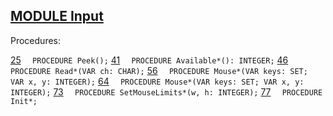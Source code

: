 
## [MODULE Input](https://github.com/io-core/Oberon/blob/main/Input.Mod)

Procedures:

[25](https://github.com/io-core/Oberon/blob/main/Input.Mod#25) `  PROCEDURE Peek();`
[41](https://github.com/io-core/Oberon/blob/main/Input.Mod#41) `  PROCEDURE Available*(): INTEGER;`
[46](https://github.com/io-core/Oberon/blob/main/Input.Mod#46) `  PROCEDURE Read*(VAR ch: CHAR);`
[56](https://github.com/io-core/Oberon/blob/main/Input.Mod#56) `  PROCEDURE Mouse*(VAR keys: SET; VAR x, y: INTEGER);`
[64](https://github.com/io-core/Oberon/blob/main/Input.Mod#64) `  PROCEDURE Mouse*(VAR keys: SET; VAR x, y: INTEGER);`
[73](https://github.com/io-core/Oberon/blob/main/Input.Mod#73) `  PROCEDURE SetMouseLimits*(w, h: INTEGER);`
[77](https://github.com/io-core/Oberon/blob/main/Input.Mod#77) `  PROCEDURE Init*;`
